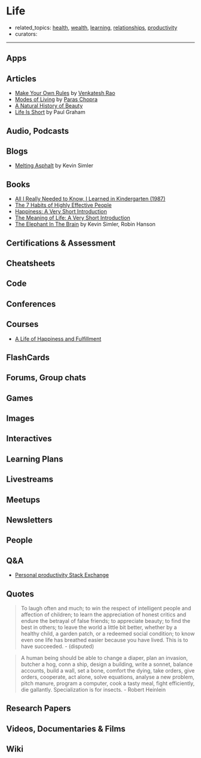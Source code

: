 # Life

- related_topics: [health](health.md), [wealth](wealth.md), [learning](learning.md), [relationships](relationships.md), [productivity](productivity.md)
- curators:

------

## Apps

## Articles

- [Make Your Own Rules](https://www.ribbonfarm.com/2018/02/15/make-your-own-rules/) by [Venkatesh Rao](#people)
- [Modes of Living](https://invertedpassion.com/modes-of-living/) by [Paras Chopra](#people)
- [A Natural History of Beauty](https://meltingasphalt.com/a-natural-history-of-beauty/)
- [Life Is Short](http://paulgraham.com/vb.html) by Paul Graham

## Audio, Podcasts

## Blogs

- [Melting Asphalt](https://meltingasphalt.com/archive/) by Kevin Simler

## Books

- [All I Really Needed to Know, I Learned in Kindergarten (1987)](https://en.wikipedia.org/wiki/All_I_Really_Need_to_Know_I_Learned_in_Kindergarten)
- [The 7 Habits of Highly Effective People](https://en.wikipedia.org/wiki/The_7_Habits_of_Highly_Effective_People)
- [Happiness: A Very Short Introduction](http://www.veryshortintroductions.com/abstract/10.1093/actrade/9780199590605.001.0001/actrade-9780199590605?rskey=XaooWh&result=266)
- [The Meaning of Life: A Very Short Introduction](http://www.veryshortintroductions.com/abstract/10.1093/actrade/9780199532179.001.0001/actrade-9780199532179?rskey=rtROx3&result=368)
- [The Elephant In The Brain](https://www.goodreads.com/book/show/28820444-the-elephant-in-the-brain) by Kevin Simler, Robin Hanson

## Certifications & Assessment

## Cheatsheets

## Code

## Conferences

## Courses

- [A Life of Happiness and Fulfillment](https://www.coursera.org/learn/happiness)

## FlashCards

## Forums, Group chats

## Games

## Images

## Interactives

## Learning Plans

## Livestreams

## Meetups

## Newsletters

## People

## Q&A

- [Personal productivity Stack Exchange](https://productivity.stackexchange.com)

## Quotes

> To laugh often and much; to win the respect of intelligent people and affection of children; to learn the appreciation of honest critics and endure the betrayal of false friends; to appreciate beauty; to find the best in others; to leave the world a little bit better, whether by a healthy child, a garden patch, or a redeemed social condition; to know even one life has breathed easier because you have lived. This is to have succeeded. - (disputed)

> A human being should be able to change a diaper, plan an invasion, butcher a hog, conn a ship, design a building, write a sonnet, balance accounts, build a wall, set a bone, comfort the dying, take orders, give orders, cooperate, act alone, solve equations, analyse a new problem, pitch manure, program a computer, cook a tasty meal, fight efficiently, die gallantly. Specialization is for insects. - Robert Heinlein

## Research Papers

## Videos, Documentaries & Films

## Wiki
